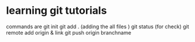 # learning git tutorials
commands are
git init
git add . (adding the all files )
git status (for check)
git remote add origin & link
git push origin branchname
